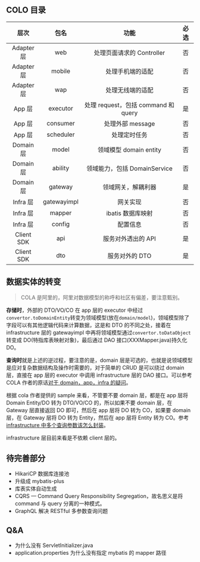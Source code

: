 ## COLO 目录

|    层次    |    包名     |                功能                 | 必选 |
| :--------: | :---------: | :---------------------------------: | :--: |
| Adapter 层 |     web     |      处理页面请求的 Controller      |  否  |
| Adapter 层 |   mobile    |          处理手机端的适配           |  否  |
| Adapter 层 |     wap     |          处理无线端的适配           |  否  |
|   App 层   |  executor   | 处理 request，包括 command 和 query |  是  |
|   App 层   |  consumer   |          处理外部 message           |  否  |
|   App 层   |  scheduler  |            处理定时任务             |  否  |
| Domain 层  |    model    |       领域模型 domain entity        |  否  |
| Domain 层  |   ability   |    领域能力，包括 DomainService     |  否  |
| Domain 层  |   gateway   |         领域网关，解耦利器          |  是  |
|  Infra 层  | gatewayimpl |              网关实现               |  否  |
|  Infra 层  |   mapper    |          ibatis 数据库映射          |  否  |
|  Infra 层  |   config    |              配置信息               |  否  |
| Client SDK |     api     |         服务对外透出的 API          |  是  |
| Client SDK |     dto     |           服务对外的 DTO            |  是  |

## 数据实体的转变

> COLA 是阿里的，阿里对数据模型的称呼和社区有偏差，要注意甄别。

**存储时**，外部的 DTO/VO/CO 在 app 层的 executor 中经过`convertor.toDomainEntity`转变为领域模型(放在`domain/model`)，领域模型除了字段可以有其他逻辑代码来计算数据，这是和 DTO 的不同之处，接着在 infrastructure 层的 gatewayimpl 中再将领域模型通过`convertor.toDataObject`转变成 DO(特指库表映射对象)，最后通过 DAO 接口(XXXMapper.java)持久化 DO。

**查询时**就是上述的逆过程，要注意的是，domain 层是可选的，也就是说领域模型是应对复杂数据结构及操作时需要的，对于简单的 CRUD 是可以绕过 domain 层，直接在 app 层的 executor 中调用 infrastructure 层的 DAO 接口。可以参考 COLA 作者的原话[对于 domain，app，infra 的疑问](https://github.com/alibaba/COLA/issues/130)。

根据 cola 作者提供的 sample 来看，不管要不要 domain 层，都是在 app 层将 Domain Entity/DO 转为 DTO/VO/CO 的，所以如果不要 domain 层，在 Gateway 层直接返回 DO 即可，然后在 app 层将 DO 转为 CO，如果要 domain 层，在 Gateway 层将 DO 转为 Entity，然后在 app 层将 Entity 转为 CO。参考[infrastructure 中多个查询参数该怎么封装](https://github.com/alibaba/COLA/issues/177)。

infrastructure 层目前来看是不依赖 client 层的。

## 待完善部分

- HikariCP 数据库连接池
- 升级成 mybatis-plus
- 库表实体自动生成
- CQRS — Command Query Responsibility Segregation，故名思义是将 command 与 query 分离的一种模式。
- GraphQL 解决 RESTful 多参数查询问题

## Q&A

- 为什么没有 ServletInitializer.java
- application.properties 为什么没有指定 mybatis 的 mapper 路径
